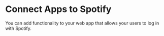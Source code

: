 # Connect Apps to Spotify
You can add functionality to your web app that allows your users to log in with Spotify.
